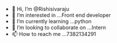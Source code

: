 - 👋 Hi, I’m @Rishisivaraju
- 👀 I’m interested in ...Front end developer
- 🌱 I’m currently learning ...python
- 💞️ I’m looking to collaborate on ...Intern
- 📫 How to reach me ...7382134291

<!---
Rishisivaraju/Rishisivaraju is a ✨ special ✨ repository because its `README.md` (this file) appears on your GitHub profile.
You can click the Preview link to take a look at your changes.
--->

